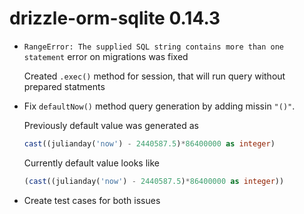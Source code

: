 # drizzle-orm-sqlite 0.14.3

- `RangeError: The supplied SQL string contains more than one statement` error on migrations was fixed

    Created `.exec()` method for session, that will run query without prepared statments

- Fix `defaultNow()` method query generation by adding missin `"()"`.

    Previously default value was generated as 
    ```sql
    cast((julianday('now') - 2440587.5)*86400000 as integer)
    ``` 
    
    Currently default value looks like
    ```sql
    (cast((julianday('now') - 2440587.5)*86400000 as integer))
    ```

- Create test cases for both issues